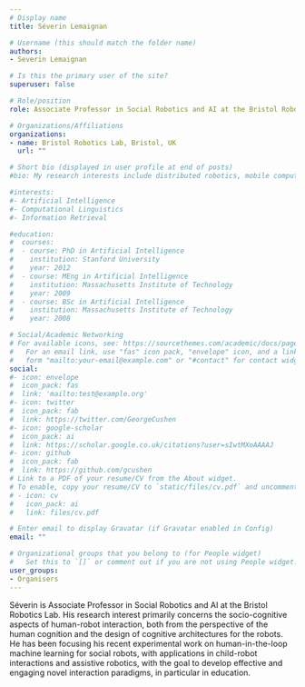 ```yaml
---
# Display name
title: Séverin Lemaignan

# Username (this should match the folder name)
authors:
- Severin Lemaignan

# Is this the primary user of the site?
superuser: false

# Role/position
role: Associate Professor in Social Robotics and AI at the Bristol Robotics Lab

# Organizations/Affiliations
organizations:
- name: Bristol Robotics Lab, Bristol, UK
  url: ""

# Short bio (displayed in user profile at end of posts)
#bio: My research interests include distributed robotics, mobile computing and programmable matter.

#interests:
#- Artificial Intelligence
#- Computational Linguistics
#- Information Retrieval

#education:
#  courses:
#  - course: PhD in Artificial Intelligence
#    institution: Stanford University
#    year: 2012
#  - course: MEng in Artificial Intelligence
#    institution: Massachusetts Institute of Technology
#    year: 2009
#  - course: BSc in Artificial Intelligence
#    institution: Massachusetts Institute of Technology
#    year: 2008

# Social/Academic Networking
# For available icons, see: https://sourcethemes.com/academic/docs/page-builder/#icons
#   For an email link, use "fas" icon pack, "envelope" icon, and a link in the
#   form "mailto:your-email@example.com" or "#contact" for contact widget.
social:
#- icon: envelope
#  icon_pack: fas
#  link: 'mailto:test@example.org'
#- icon: twitter
#  icon_pack: fab
#  link: https://twitter.com/GeorgeCushen
#- icon: google-scholar
#  icon_pack: ai
#  link: https://scholar.google.co.uk/citations?user=sIwtMXoAAAAJ
#- icon: github
#  icon_pack: fab
#  link: https://github.com/gcushen
# Link to a PDF of your resume/CV from the About widget.
# To enable, copy your resume/CV to `static/files/cv.pdf` and uncomment the lines below.
# - icon: cv
#   icon_pack: ai
#   link: files/cv.pdf

# Enter email to display Gravatar (if Gravatar enabled in Config)
email: ""

# Organizational groups that you belong to (for People widget)
#   Set this to `[]` or comment out if you are not using People widget.
user_groups:
- Organisers
---
```


Séverin is Associate Professor in Social Robotics and AI at the Bristol Robotics Lab. His research interest primarily concerns the socio-cognitive aspects of human-robot interaction, both from the perspective of the human cognition and the design of cognitive architectures for the robots.  He has been focusing his recent experimental work on human-in-the-loop machine learning for social robots, with applications in child-robot interactions and assistive robotics, with the goal to develop effective and engaging novel interaction paradigms, in particular in education. 

 

